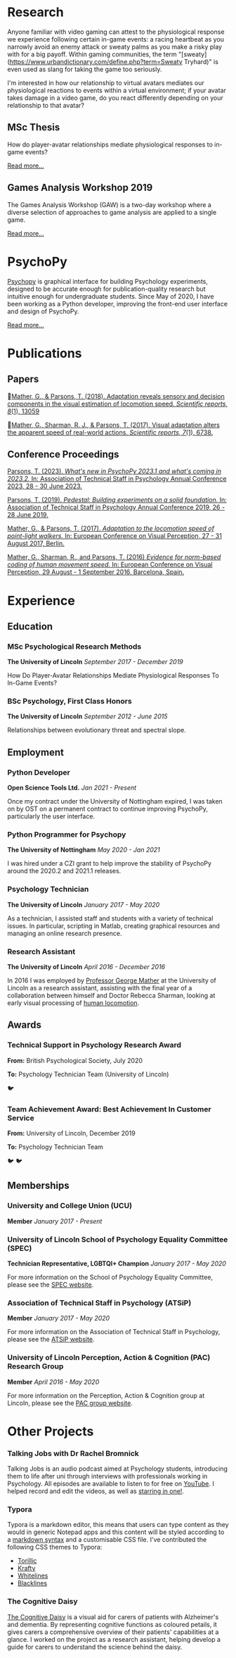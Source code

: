 # Research

Anyone familiar with video gaming can attest to the physiological response we experience following certain in-game events: a racing heartbeat as you narrowly avoid an enemy attack or sweaty palms as you make a risky play with for a big payoff. Within gaming communities, the term "[sweaty](https://www.urbandictionary.com/define.php?term=Sweaty Tryhard)" is even used as slang for taking the game too seriously.

I'm interested in how our relationship to virtual avatars mediates our physiological reactions to events within a virtual environment; if your avatar takes damage in a video game, do you react differently depending on your relationship to that avatar?

## MSc Thesis
How do player-avatar relationships mediate physiological responses to in-game events?

[Read more...](articles/msc.html#content)


## Games Analysis Workshop 2019

The Games Analysis Workshop (GAW) is a two-day workshop where a diverse selection of approaches to game analysis are applied to a single game.

[Read more...](articles/gaw2019.html#content)

# PsychoPy

[Psychopy](https://opensciencetools.org/#psychopy) is graphical interface for building Psychology experiments, designed to be accurate enough for publication-quality research but intuitive enough for undergraduate students. Since May of 2020, I have been working as a Python developer, improving the front-end user interface and design of PsychoPy.

[Read more...](articles/psychopy.html#content)

# Publications

## Papers
🏐[Mather, G., & Parsons, T. (2018). Adaptation reveals sensory and decision components in the visual estimation of locomotion speed. *Scientific reports, 8*(1), 13059](https://doi.org/https://doi.org/10.1038/s41598-018-30230-1)

🏐[Mather, G., Sharman, R. J., & Parsons, T. (2017). Visual adaptation alters the apparent speed of real-world actions. *Scientific reports, 7*(1), 6738.](https://doi.org/10.1038/s41598-017-06841-5)

## Conference Proceedings

[Parsons, T. (2023). *What's new in PsychoPy 2023.1 and what's coming in 2023.2.* In: Association of Technical Staff in Psychology Annual Conference 2023, 28 - 30 June 2023. ](http://atsip.ac.uk/)

[Parsons, T. (2019). *Pedestal: Building experiments on a solid foundation.* In: Association of Technical Staff in Psychology Annual Conference 2019, 26 - 28 June 2019. ](http://atsip.ac.uk/)

[Mather, G., & Parsons, T. (2017). *Adaptation to the locomotion speed of point-light walkers.* In: European Conference on Visual Perception, 27 - 31 August 2017, Berlin. ](http://eprints.lincoln.ac.uk/29783/)

[Mather, G., Sharman, R., and Parsons, T. (2016) *Evidence for norm-based coding of human movement speed.* In: European Conference on Visual Perception, 29 August - 1 September 2016, Barcelona, Spain.](http://eprints.lincoln.ac.uk/29783/)

# Experience

## Education

### MSc Psychological Research Methods
**The University of Lincoln**
*September 2017 - December 2019*

How Do Player-Avatar Relationships Mediate Physiological Responses To In-Game Events?

### BSc Psychology, First Class Honors
**The University of Lincoln**
*September 2012 - June 2015*

Relationships between evolutionary threat and spectral slope.

## Employment

### Python Developer
**Open Science Tools Ltd.**
*Jan 2021 - Present*

Once my contract under the University of Nottingham expired, I was taken on by OST on a permanent contract to continue improving PsychoPy, particularly the user interface.

### Python Programmer for Psychopy
**The University of Nottingham**
*May 2020 - Jan 2021*

I was hired under a CZI grant to help improve the stability of PsychoPy around the 2020.2 and 2021.1 releases.

### Psychology Technician
**The University of Lincoln**
*January 2017 - May 2020*

As a technician, I assisted staff and students with a variety of technical issues. In particular, scripting in Matlab, creating graphical resources and managing an online research presence.

### Research Assistant
**The University of Lincoln**
*April 2016 - December 2016*

In 2016 I was employed by [Professor George Mather](https://gmresearch2016.blogs.lincoln.ac.uk/) at the University of Lincoln as a research assistant, assisting with the final year of a collaboration between himself and Doctor Rebecca Sharman, looking at early visual processing of [human locomotion](https://www.tandfonline.com/doi/abs/10.1080/14786443408648481").

## Awards

### Technical Support in Psychology Research Award

**From:** British Psychological Society, July 2020

**To:** Psychology Technician Team (University of Lincoln)

🐦[](https://twitter.com/PsychLincoln/status/1282585568032030720)


### Team Achievement Award: Best Achievement In Customer Service

**From:** University of Lincoln, December 2019

**To:** Psychology Technician Team

🐦[](https://twitter.com/ToddEParsons/status/1197167328800256005)
🐦[](https://twitter.com/PsychLincoln/status/1197477709896716288)

## Memberships

### University and College Union (UCU)
**Member**
*January 2017 - Present*

### University of Lincoln School of Psychology Equality Committee (SPEC)
**Technician Representative, LGBTQI+ Champion**
*January 2017 - May 2020*

For more information on the School of Psychology Equality Committee, please see the [SPEC website](https://spec.blogs.lincoln.ac.uk).

### Association of Technical Staff in Psychology (ATSiP)
**Member**
*January 2017 - May 2020*

For more information on the Association of Technical Staff in Psychology, please see the [ATSiP website](https://atsip.ac.uk).

### University of Lincoln Perception, Action & Cognition (PAC) Research Group
**Member**
*April 2016 - May 2020*

For more information on the Perception, Action & Cognition group at Lincoln, please see the [PAC group website](https://pacgroup.blogs.lincoln.ac.uk/).

# Other Projects

### Talking Jobs with Dr Rachel Bromnick
Talking Jobs is an audio podcast aimed at Psychology students, introducing them to life after uni through interviews with professionals working in Psychology. All episodes are available to listen to for free on [YouTube](https://www.youtube.com/playlist?list=PLAlqARNMz-RzM-IO9iwb-E22X2g9k3cuC). I helped record and edit the videos, as well as [starring in one!](https://www.youtube.com/watch?v=lOEQfUlTxc4).

### Typora
Typora is a markdown editor, this means that users can type content as they would in generic Notepad apps and this content will be styled according to a [markdown syntax](https://www.markdownguide.org/basic-syntax/) and a customisable CSS file. I've contributed the following CSS themes to Typora:
- [Torillic](https://theme.typora.io/theme/Torillic/)
- [Krafty](https://theme.typora.io/theme/Krafty/)
- [Whitelines](https://theme.typora.io/theme/Whitelines/)
- [Blacklines](https://theme.typora.io/theme/Blacklines/)

### The Cognitive Daisy
[The Cognitive Daisy](https://doi.org/10.1177%2F1471301216673918) is a visual aid for carers of patients with Alzheimer's and dementia. By representing cognitive functions as coloured petails, it gives carers a comprehensive overview of their patients' capabilities at a glance. I worked on the project as a research assistant, helping develop a guide for carers to understand the science behind the daisy.